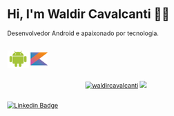 

# Hi, I'm Waldir Cavalcanti :wave::smiley:

Desenvolvedor Android e apaixonado por tecnologia.

<div style="display: inline_block"><br>
  <img align="center" alt="Mark-android" height="40" width="50" src="https://github.com/devicons/devicon/blob/master/icons/android/android-plain.svg">
  <img align="center" alt="Mark-kotlin" height="30" width="40" src="https://github.com/devicons/devicon/blob/master/icons/kotlin/kotlin-original.svg">
 </div>
 

 
<div style="display: inline_block"><br>
<p align = "center">  
  <a href="https://github.com/waldircavalcanti"><img src="https://github-readme-stats.vercel.app/api?username=waldircavalcanti&show_icons=true&theme=dark&include_all_commits=true&count_private=true" alt="waldircavalcanti"/></a>
  <a href="https://github.com/waldircavalcanti"><img src="https://github-readme-stats.vercel.app/api/top-langs/?username=waldircavalcanti&layout=compact&theme=dark"/></a> 
</p> 
</div>

##

[![Linkedin Badge](https://img.shields.io/badge/-LinkedIn-blue?style=flat-square&logo=Linkedin&logoColor=white&link=https://www.linkedin.com/in/waldircavalcanti/)](https://www.linkedin.com/in/waldircavalcanti/)
